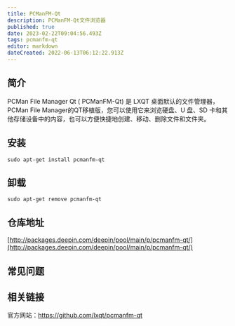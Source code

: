 ```yaml
---
title: PCManFM-Qt
description: PCManFM-Qt文件浏览器
published: true
date: 2023-02-22T09:04:56.493Z
tags: pcmanfm-qt
editor: markdown
dateCreated: 2022-06-13T06:12:22.913Z
---
```


## 简介

PCMan File Manager Qt ( PCManFM-Qt) 是 LXQT 桌面默认的文件管理器，PCMan File Manager的QT移植版，您可以使用它来浏览硬盘、U 盘、SD 卡和其他存储设备中的内容，也可以方便快捷地创建、移动、删除文件和文件夹。

## 安装

`sudo apt-get install pcmanfm-qt`

## 卸载

`sudo apt-get remove pcmanfm-qt`

## 仓库地址

[http://packages.deepin.com/deepin/pool/main/p/pcmanfm-qt/](http://packages.deepin.com/deepin/pool/main/p/pcmanfm-qt/)

## 常见问题

## 相关链接
官方网站：https://github.com/lxqt/pcmanfm-qt
